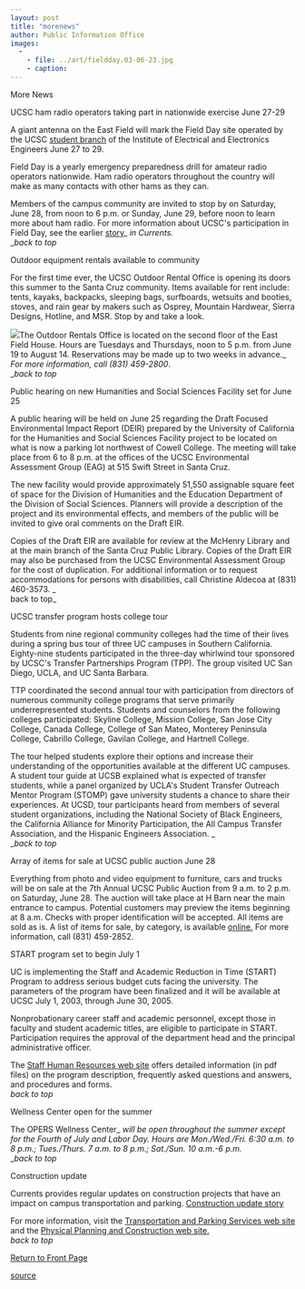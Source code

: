 ```yaml
---
layout: post
title: "morenews"
author: Public Information Office
images:
  -
    - file: ../art/fieldday.03-06-23.jpg
    - caption: 
---
```


More News

UCSC ham radio operators taking part in nationwide exercise June 27-29

A giant antenna on the East Field will mark the Field Day site operated by the UCSC [student branch][1] of the Institute of Electrical and Electronics Engineers June 27 to 29.

Field Day is a yearly emergency preparedness drill for amateur radio operators nationwide. Ham radio operators throughout the country will make as many contacts with other hams as they can.  

Members of the campus community are invited to stop by on Saturday, June 28, from noon to 6 p.m. or Sunday, June 29, before noon to learn more about ham radio. For more information about UCSC's participation in Field Day, see the earlier [story][2]_ _in_ _Currents._  
__back to top_

Outdoor equipment rentals available to community

For the first time ever, the UCSC Outdoor Rental Office is opening its doors this summer to the Santa Cruz community. Items available for rent include: tents, kayaks, backpacks, sleeping bags, surfboards, wetsuits and booties, stoves, and rain gear by makers such as Osprey, Mountain Hardwear, Sierra Designs, Hotline, and MSR. Stop by and take a look.

![][3]The Outdoor Rentals Office is located on the second floor of the East Field House. Hours are Tuesdays and Thursdays, noon to 5 p.m. from June 19 to August 14. Reservations may be made up to two weeks in advance._ _For more information, call (831) 459-2800_.  
__back to top_

Public hearing on new Humanities and Social Sciences Facility set for June 25  

A public hearing will be held on June 25 regarding the Draft Focused Environmental Impact Report (DEIR) prepared by the University of California for the Humanities and Social Sciences Facility project to be located on what is now a parking lot northwest of Cowell College. The meeting will take place from 6 to 8 p.m. at the offices of the UCSC Environmental Assessment Group (EAG) at 515 Swift Street in Santa Cruz.  

The new facility would provide approximately 51,550 assignable square feet of space for the Division of Humanities and the Education Department of the Division of Social Sciences. Planners will provide a description of the project and its environmental effects, and members of the public will be invited to give oral comments on the Draft EIR.   

Copies of the Draft EIR are available for review at the McHenry Library and at the main branch of the Santa Cruz Public Library. Copies of the Draft EIR may also be purchased from the UCSC Environmental Assessment Group for the cost of duplication. For additional information or to request accommodations for persons with disabilities, call Christine Aldecoa at (831) 460-3573. _  
back to top_

UCSC transfer program hosts college tour  

Students from nine regional community colleges had the time of their lives during a spring bus tour of three UC campuses in Southern California.  
Eighty-nine students participated in the three-day whirlwind tour sponsored by UCSC's Transfer Partnerships Program (TPP). The group visited UC San Diego, UCLA, and UC Santa Barbara.  

TTP coordinated the second annual tour with participation from directors of numerous community college programs that serve primarily underrepresented students. Students and counselors from the following colleges participated: Skyline College, Mission College, San Jose City College, Canada College, College of San Mateo, Monterey Peninsula College, Cabrillo College, Gavilan College, and Hartnell College.  

The tour helped students explore their options and increase their understanding of the opportunities available at the different UC campuses. A student tour guide at UCSB explained what is expected of transfer students, while a panel organized by UCLA's Student Transfer Outreach Mentor Program (STOMP) gave university students a chance to share their experiences. At UCSD, tour participants heard from members of several student organizations, including the National Society of Black Engineers, the California Alliance for Minority Participation, the All Campus Transfer Association, and the Hispanic Engineers Association. _  
__back to top_

Array of items for sale at UCSC public auction June 28  

Everything from photo and video equipment to furniture, cars and trucks will be on sale at the 7th Annual UCSC Public Auction from 9 a.m. to 2 p.m. on Saturday, June 28. The auction will take place at H Barn near the main entrance to campus. Potential customers may preview the items beginning at 8 a.m. Checks with proper identification will be accepted. All items are sold as is. A list of items for sale, by category, is available [online.][4] For more information, call (831) 459-2852.

START program set to begin July 1  

UC is implementing the Staff and Academic Reduction in Time (START) Program to address serious budget cuts facing the university. The parameters of the program have been finalized and it will be available at UCSC July 1, 2003, through June 30, 2005.

Nonprobationary career staff and academic personnel, except those in faculty and student academic titles, are eligible to participate in START. Participation requires the approval of the department head and the principal administrative officer.

The [Staff Human Resources web site][5] offers detailed information (in pdf files) on the program description, frequently asked questions and answers, and procedures and forms.  
_back to top_

Wellness Center open for the summer  

The OPERS Wellness Center_ _will be open throughout the summer except for the Fourth of July and Labor Day. Hours are Mon./Wed./Fri. 6:30 a.m. to 8 p.m.; Tues./Thurs. 7 a.m. to 8 p.m.; Sat./Sun. 10 a.m.-6 p.m._  
__back to top_   

Construction update

Currents provides regular updates on construction projects that have an impact on campus transportation and parking. [Construction update story][6]

For more information, visit the [Transportation and Parking Services web site][7] and the [Physical Planning and Construction web site.  
][8]_back to top_

  

[Return to Front Page][9]  

[1]: http://ieee.soe.ucsc.edu/ham/
[2]: http://www.ucsc.edu/currents/01-02/06-10/ham.html
[3]: ../art/sea_kayaks.03-06-23.gif
[4]: http://www.ucsc.edu/matman/receiving/thismth.html
[5]: http://www2.ucsc.edu/hr/announce.htm
[6]: http://www.ucsc.edu/about/construction_plans.html
[7]: http://www2.ucsc.edu/taps/
[8]: http://www2.ucsc.edu/ppc/
[9]: http://currents.ucsc.edu/

[source](http://www1.ucsc.edu/currents/02-03/06-23/morenews.html "Permalink to morenews")
